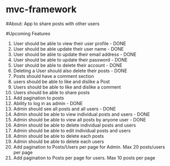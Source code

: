 # mvc-framework

#About:
App to share posts with other users

#Upcoming Features

1. User should be able to view their user profile - DONE
2. User should be able update their user name - DONE
3. User should be able to update their email address - DONE
4. User should be able to update their password - DONE
5. User should be able to delete their account - DONE
6. Deleting a User should also delete their posts - DONE
7. Posts should have a comment section
8. users should be able to like and dislike a Post
9. Users should be able to like and dislike a comment
10. Users should be able to share posts
11. Add pagination to posts
12. Ability to log in as admin - DONE
13. Admin should see all posts and all users - DONE
14. Admin should be able to view individual posts and users - DONE 
15. Admin should be able to view all posts by anyone user - DONE
16. Admin should be able to delete individual posts and users
17. Admin should be able to edit individual posts and users
18. Admin should be able to delete each posts
19. Admin should be able to delete each users
20. Add pagination to Posts/Users per page for Admin. Max 20 posts/users per page
21. Add pagination to Posts per page for users. Max 10 posts per page